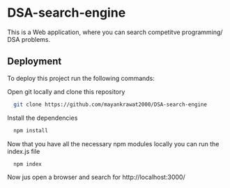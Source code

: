 # DSA-search-engine

This is a Web application, where you can search competitve programming/ DSA problems. 

## Deployment

To deploy this project run the following commands:

Open git locally and clone this repository
```bash
  git clone https://github.com/mayankrawat2000/DSA-search-engine
```
Install the dependencies

```bash
  npm install
```
Now that you have all the necessary npm modules locally you can run the index.js file
```bash
  npm index
```
Now jus open a browser and search for http://localhost:3000/

